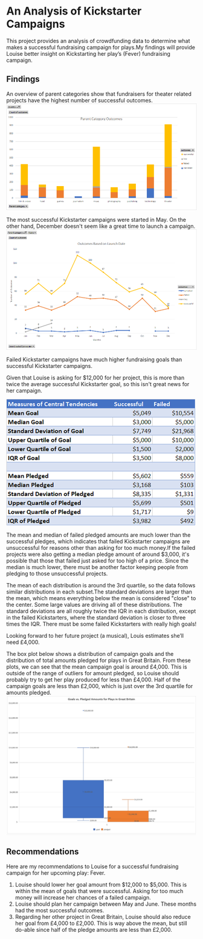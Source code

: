 # An Analysis of Kickstarter Campaigns
This project provides an analysis of crowdfunding data to determine what makes a successful fundraising campaign for plays.My findings will provide Louise better insight on Kickstarting her play’s (Fever) fundraising campaign.
## Findings
An overview of parent categories show that fundraisers for theater related projects have the highest number of successful outcomes. 
![](Parent%20Category%20Outcomes.png)

The most successful Kickstarter campaigns were started in May. On the other hand, December doesn't seem like a great time to launch a campaign.
![](Outcomes%20Based%20on%20Launch%20Date.png)

Failed Kickstarter campaigns have much higher fundraising goals than successful Kickstarter campaigns.

Given that Louise is asking for $12,000 for her project, this is more than twice the average successful Kickstarter goal, so this isn't great news for her campaign.

<img src="Descriptive%20Statistics.png" width="500">

The mean and median of failed pledged amounts are much lower than the successful pledges, which indicates that failed Kickstarter campaigns are unsuccessful for reasons other than asking for too much money.If the failed projects were also getting a median pledge amount of around $3,000, it's possible that those that failed just asked for too high of a price. Since the median is much lower, there must be another factor keeping people from pledging to those unsuccessful projects.

The mean of each distribution is around the 3rd quartile, so the data follows similar distributions in each subset.The standard deviations are larger than the mean, which means everything below the mean is considered "close" to the center. Some large values are driving all of these distributions. The standard deviations are all roughly twice the IQR in each distribution, except in the failed Kickstarters, where the standard deviation is closer to three times the IQR. There must be some failed Kickstarters with really high goals!

Looking forward to her future project (a musical), Louis estimates she’ll need £4,000.

The box plot below shows a distribution of campaign goals and the distribution of total amounts pledged for plays in Great Britain. From these plots, we can see that the mean campaign goal is around £4,000. This is outside of the range of outliers for amount pledged, so Louise should probably try to get her play produced for less than £4,000. Half of the campaign goals are less than £2,000, which is just over the 3rd quartile for amounts pledged. 
![](GB%20Box%20Plot.PNG)

## Recommendations
Here are my recommendations to Louise for a successful fundraising campaign for her upcoming play: Fever. 
1.	Louise should lower her goal amount from $12,000 to $5,000. This is within the mean of goals that were successful. Asking for too much money will increase her chances of a failed campaign. 
2.	Louise should plan her campaign between May and June. These months had the most successful outcomes. 
3.	Regarding her other project in Great Britain, Louise should also reduce her goal from £4,000 to £2,000. This is way above the mean, but still do-able since half of the pledge amounts are less than £2,000. 
